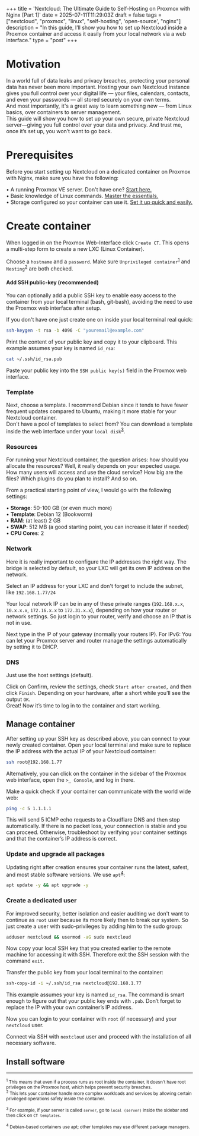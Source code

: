 +++
title = 'Nextcloud: The Ultimate Guide to Self-Hosting on Proxmox with Nginx [Part 1]'
date = 2025-07-11T11:29:03Z
draft = false
tags = ["nextcloud", "proxmox", "linux", "self-hosting", 'open-source', "nginx"]
description = "In this guide, I’ll show you how to set up Nextcloud inside a Proxmox container and access it easily from your local network via a web interface."
type = "post"
+++

# Motivation

In a world full of data leaks and privacy breaches, protecting your personal data has never been more important. Hosting your own Nextcloud instance gives you full control over your digital life — your files, calendars, contacts, and even your passwords — all stored securely on your own terms.<br>
And most importantly, it's a great way to learn something new — from Linux basics, over containers to server management.
<br>
This guide will show you how to set up your own secure, private Nextcloud server—giving you full control over your data and privacy. And trust me, once it’s set up, you won’t want to go back.

# Prerequisites

Before you start setting up Nextcloud on a dedicated container on Proxmox with Nginx, make sure you have the following:

&#8226; A running Proxmox VE server. Don't have one? [Start here.]()<br>
&#8226; Basic knowledge of Linux commands. [Master the essentials.]()<br>
&#8226; Storage configured so your container can use it. [Set it up quick and easily.]()<br>

# Create container

When logged in on the Proxmox Web-Interface click `Create CT`. This opens a multi-step form to create a new LXC (Linux Container).

Choose a `hostname` and a `password`. Make sure `Unprivileged container`<sup><a href="#fn1">1</a></sup> and `Nesting`<sup><a href="#fn2">2</a></sup> are both checked.

#### Add SSH public-key (recommended)

You can optionally add a public SSH key to enable easy access to the container from your local terminal (bash, git-bash), avoiding the need to use the Proxmox web interface after setup.

If you don't have one just create one on inside your local terminal real quick:

```bash
ssh-keygen -t rsa -b 4096 -C "youremail@example.com"
```

Print the content of your public key and copy it to your clipboard. This example assumes your key is named `id_rsa`:

```bash
cat ~/.ssh/id_rsa.pub
```

Paste your public key into the `SSH public key(s)` field in the Proxmox web interface.

### Template

Next, choose a template. I recommend Debian since it tends to have fewer frequent updates compared to Ubuntu, making it more stable for your Nextcloud container.
<br> Don't have a pool of templates to select from? You can download a template inside the web interface under your `local disk`<sup><a href="#fn3">3</a></sup>.

### Resources

For running your Nextcloud container, the question arises: how should you allocate the resources? Well, it really depends on your expected usage. How many users will access and use the cloud service? How big are the files? Which plugins do you plan to install? And so on.

From a practical starting point of view, I would go with the following settings:

&#8226; **Storage**: 50-100 GB (or even much more)<br>
&#8226; **Template**: Debian 12 (Bookworm)<br>
&#8226; **RAM**: (at least) 2 GB<br>
&#8226; **SWAP**: 512 MB (a good starting point, you can increase it later if needed)<br>
&#8226; **CPU Cores**: 2<br>

### Network

Here it is really important to configure the IP addresses the right way. The bridge is selected by default, so your LXC will get its own IP address on the network.

Select an IP address for your LXC and don't forget to include the subnet, like `192.168.1.77/24`

Your local network IP can be in any of these private ranges (`192.168.x.x`, `10.x.x.x`, `172.16.x.x` to `172.31.x.x`), depending on how your router or network settings. So just login to your router, verify and choose an IP that is not in use.

Next type in the IP of your gateway (normally your routers IP). For IPv6: You can let your Proxmox server and router manage the settings automatically by setting it to DHCP.

### DNS

Just use the host settings (default).

Click on Confirm, review the settings, check `Start after created,` and then click `Finish`.
Depending on your hardware, after a short while you’ll see the output `OK`.
<br> Great! Now it’s time to log in to the container and start working.

## Manage container

After setting up your SSH key as described above, you can connect to your newly created container.
Open your local terminal and make sure to replace the IP address with the actual IP of your Nextcloud container:

```bash
ssh root@192.168.1.77
```

Alternatively, you can click on the container in the sidebar of the Proxmox web interface, open the `>_ Console`, and log in there.

Make a quick check if your container can communicate with the world wide web:

```bash
ping -c 5 1.1.1.1
```

This will send 5 ICMP echo requests to a Cloudflare DNS and then stop automatically. If there is no packet loss, your connection is stable and you can proceed. Otherwise, troubleshoot by verifying your container settings and that the container’s IP address is correct.

### Update and upgrade all packages

Updating right after creation ensures your container runs the latest, safest, and most stable software versions. We use `apt`<sup><a href="#fn4">4</a></sup>:

```bash
apt update -y && apt upgrade -y
```

### Create a dedicated user

For improved security, better isolation and easier auditing we don't want to continue as `root` user because its more likely then to break our system. So just create a user with sudo-privileges by adding him to the sudo group:

```bash
adduser nextcloud && usermod -aG sudo nextcloud
```

Now copy your local SSH key that you created earlier to the remote machine for accessing it with SSH.
Therefore exit the SSH session with the command `exit`.

Transfer the public key from your local terminal to the container:

```bash
ssh-copy-id -i ~/.ssh/id_rsa nextcloud@192.168.1.77
```

This example assumes your key is named `id_rsa`. The command is smart enough to figure out that your public key ends with `.pub`. Don’t forget to replace the IP with your own container’s IP address.

Now you can login to your container with `root` (if necessary) and your `nextcloud` user.

Connect via SSH with `nextcloud` user and proceed with the installation of all necessary software.

## Install software

<hr>

<small id="fn1"><sup>1</sup> This means that even if a process runs as root inside the container, it doesn't have root privileges on the Proxmox host, which helps prevent security breaches.</small>
<br>
<small id="fn2"><sup>2</sup>
This lets your container handle more complex workloads and services by allowing certain privileged operations safely inside the container.</small>

<small id="fn3"><sup>3</sup>
For example, if your server is called `server`, go to `local (server)` inside the sidebar and then click on `CT templates`.
</small>

<small id="fn4"><sup>4</sup>
Debian-based containers use apt; other templates may use different package managers.
</small>
